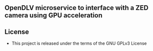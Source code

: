 ## OpenDLV microservice to interface with a ZED camera using GPU acceleration


## License

* This project is released under the terms of the GNU GPLv3 License

